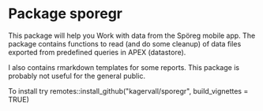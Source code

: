 # Package sporegr
This package will help you Work with data from the Spöreg mobile app. The package contains
functions to read (and do some cleanup) of data files exported from predefined queries in APEX (datastore).

I also contains rmarkdown templates for some reports. 
This package is probably not useful for the general public.

To install try remotes::install_github("kagervall/sporegr", build_vignettes = TRUE)
